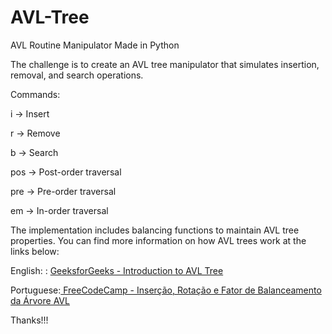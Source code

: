 # AVL-Tree
AVL Routine Manipulator Made in Python

The challenge is to create an AVL tree manipulator that simulates insertion, removal, and search operations.

Commands:

i → Insert

r → Remove

b → Search

pos → Post-order traversal

pre → Pre-order traversal

em → In-order traversal

The implementation includes balancing functions to maintain AVL tree properties. You can find more information on how AVL trees work at the links below:

English: : [GeeksforGeeks - Introduction to AVL Tree](https://www.geeksforgeeks.org/introduction-to-avl-tree/)

Portuguese:[ FreeCodeCamp - Inserção, Rotação e Fator de Balanceamento da Árvore AVL](https://www.freecodecamp.org/portuguese/news/insercao-rotacao-e-fator-de-balanceamento-da-arvore-avl-explicados/)

Thanks!!!
